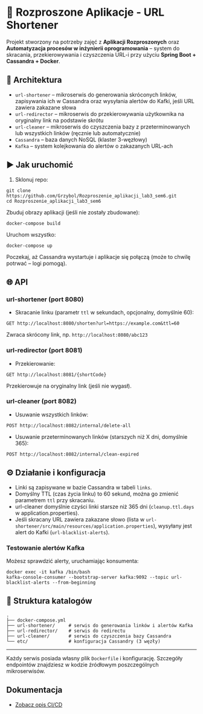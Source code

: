 # 🔗 Rozproszone Aplikacje - URL Shortener

Projekt stworzony na potrzeby zajęć z **Aplikacji Rozproszonych** oraz **Automatyzacja procesów w inżynierii oprogramowania** – system do skracania, przekierowywania i czyszczenia URL-i przy użyciu **Spring Boot + Cassandra + Docker**.

## 🧱 Architektura

- `url-shortener` – mikroserwis do generowania skróconych linków, zapisywania ich w Cassandra oraz wysyłania alertów do Kafki, jeśli URL zawiera zakazane słowa
- `url-redirector` – mikroserwis do przekierowywania użytkownika na oryginalny link na podstawie skrótu
- `url-cleaner` – mikroserwis do czyszczenia bazy z przeterminowanych lub wszystkich linków (ręcznie lub automatycznie)
- `Cassandra` – baza danych NoSQL (klaster 3-węzłowy)
- `Kafka` – system kolejkowania do alertów o zakazanych URL-ach

## ▶️ Jak uruchomić

1. Sklonuj repo:
```
git clone https://github.com/Grzybol/Rozproszenie_aplikacji_lab3_sem6.git
cd Rozproszenie_aplikacji_lab3_sem6
```

Zbuduj obrazy aplikacji (jeśli nie zostały zbudowane):
```
docker-compose build
```

Uruchom wszystko:
```
docker-compose up
```

Poczekaj, aż Cassandra wystartuje i aplikacje się połączą (może to chwilę potrwać – logi pomogą).

## 🌐 API

### url-shortener (port 8080)
- Skracanie linku (parametr `ttl` w sekundach, opcjonalny, domyślnie 60):
```
GET http://localhost:8080/shorten?url=https://example.com&ttl=60
```
Zwraca skrócony link, np. `http://localhost:8080/abc123`

### url-redirector (port 8081)
- Przekierowanie:
```
GET http://localhost:8081/{shortCode}
```
Przekierowuje na oryginalny link (jeśli nie wygasł).

### url-cleaner (port 8082)
- Usuwanie wszystkich linków:
```
POST http://localhost:8082/internal/delete-all
```
- Usuwanie przeterminowanych linków (starszych niż X dni, domyślnie 365):
```
POST http://localhost:8082/internal/clean-expired
```

## ⚙️ Działanie i konfiguracja
- Linki są zapisywane w bazie Cassandra w tabeli `links`.
- Domyślny TTL (czas życia linku) to 60 sekund, można go zmienić parametrem `ttl` przy skracaniu.
- url-cleaner domyślnie czyści linki starsze niż 365 dni (`cleanup.ttl.days` w application.properties).
- Jeśli skracany URL zawiera zakazane słowo (lista w `url-shortener/src/main/resources/application.properties`), wysyłany jest alert do Kafki (`url-blacklist-alerts`).

### Testowanie alertów Kafka
Możesz sprawdzić alerty, uruchamiając konsumenta:
```
docker exec -it kafka /bin/bash
kafka-console-consumer --bootstrap-server kafka:9092 --topic url-blacklist-alerts --from-beginning
```

## 📂 Struktura katalogów
```
.
├── docker-compose.yml
├── url-shortener/     # serwis do generowania linków i alertów Kafka
├── url-redirector/    # serwis do redirectu
├── url-cleaner/       # serwis do czyszczenia bazy Cassandra
└── etc/               # konfiguracja Cassandry (3 węzły)
```

---

Każdy serwis posiada własny plik `Dockerfile` i konfigurację. Szczegóły endpointów znajdziesz w kodzie źródłowym poszczególnych mikroserwisów.

## Dokumentacja

- [Zobacz opis CI/CD](ci-cd-opis.md)
